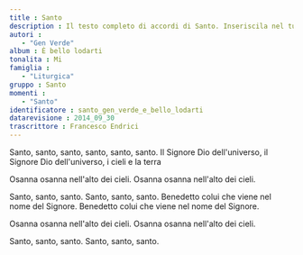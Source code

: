 ```yaml
--- 
title : Santo
description : Il testo completo di accordi di Santo. Inseriscila nel tuo canzoniere!
autori : 
   - "Gen Verde"
album : È bello lodarti
tonalita : Mi
famiglia : 
   - "Liturgica"
gruppo : Santo
momenti : 
   - "Santo"
identificatore : santo_gen_verde_e_bello_lodarti
datarevisione : 2014_09_30
trascrittore : Francesco Endrici
--- 
```




Santo, santo, santo,
santo, santo, santo.
Il Signore Dio dell'universo,
il Signore Dio dell'universo,
i cieli e la terra 


Osanna osanna nell'alto dei cieli.
Osanna osanna nell'alto dei cieli.


Santo, santo, santo.
Santo, santo, santo.
Benedetto colui che viene nel nome del Signore. 
Benedetto colui che viene nel nome del Signore. 


Osanna osanna nell'alto dei cieli.
Osanna osanna nell'alto dei cieli.


Santo, santo, santo.
Santo, santo, santo.


